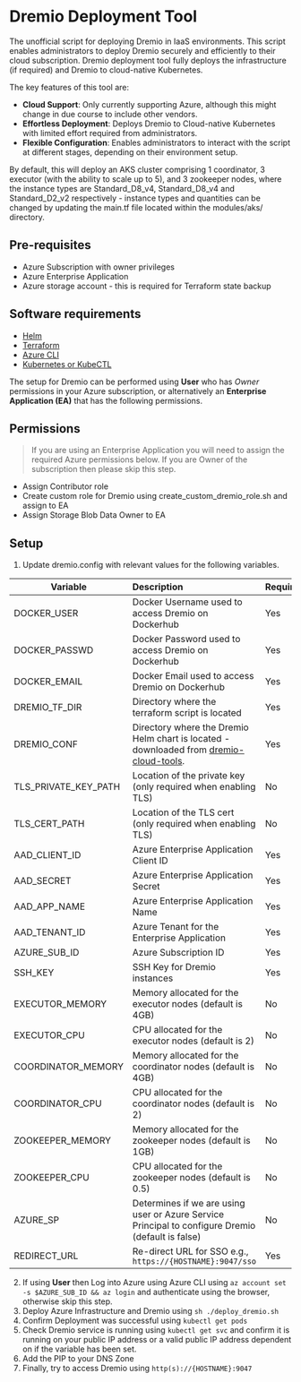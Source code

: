 Dremio Deployment Tool
====

The unofficial script for deploying Dremio in IaaS environments. This script enables administrators to deploy Dremio securely and efficiently to their cloud subscription. Dremio deployment tool fully deploys the infrastructure (if required) and Dremio to cloud-native Kubernetes. 

The key features of this tool are:

- **Cloud Support**: Only currently supporting Azure, although this might change in due course to include other vendors.
- **Effortless Deployment**: Deploys Dremio to Cloud-native Kubernetes with limited effort required from administrators.
- **Flexible Configuration**: Enables administrators to interact with the script at different stages, depending on their environment setup.

By default, this will deploy an AKS cluster comprising 1 coordinator, 3 executor (with the ability to scale up to 5), and 3 zookeeper nodes, where the instance types are Standard_D8_v4, Standard_D8_v4 and Standard_D2_v2 respectively - instance types and quantities can be changed by updating the main.tf file located within the modules/aks/ directory. 

## Pre-requisites

- Azure Subscription with owner privileges
- Azure Enterprise Application
- Azure storage account - this is required for Terraform state backup

## Software requirements
- [Helm](https://helm.sh/)
- [Terraform](https://www.terraform.io/downloads)
- [Azure CLI](https://docs.microsoft.com/en-us/cli/azure/install-azure-cli)
- [Kubernetes or KubeCTL](https://kubernetes.io/docs/tasks/tools/)

The setup for Dremio can be performed using <b>User</b> who has <i>Owner</i> permissions in your Azure subscription, or alternatively an <b>Enterprise Application (EA)</b> that has the following permissions.

## Permissions
> If you are using an Enterprise Application you will need to assign the required Azure permissions below. If you are Owner of the subscription then please skip this step.

- Assign Contributor role
- Create custom role for Dremio using create_custom_dremio_role.sh and assign to EA
- Assign Storage Blob Data Owner to EA

## Setup
1. Update dremio.config with relevant values for the following variables.

| Variable  	| Description  | Required 	|
|---	|:---	|	---|
| DOCKER_USER 	| Docker Username used to access Dremio on Dockerhub 	| Yes 	|
| DOCKER_PASSWD 	| Docker Password used to access Dremio on Dockerhub 	| Yes 	|
| DOCKER_EMAIL 	| Docker Email used to access Dremio on Dockerhub 	| Yes 	|
| DREMIO_TF_DIR 	| Directory where the terraform script is located 	| Yes 	|
| DREMIO_CONF 	| Directory where the Dremio Helm chart is located - downloaded from [dremio-cloud-tools](https://github.com/dremio/dremio-cloud-tools). 	| Yes 	|
| TLS_PRIVATE_KEY_PATH 	| Location of the private key (only required when enabling TLS) 	| No 	|
| TLS_CERT_PATH 	| Location of the TLS cert (only required when enabling TLS) 	| No 	|
| AAD_CLIENT_ID 	| Azure Enterprise Application Client ID 	| Yes 	|
| AAD_SECRET 	| Azure Enterprise Application Secret 	| Yes 	|
| AAD_APP_NAME 	| Azure Enterprise Application Name 	| Yes 	|
| AAD_TENANT_ID 	| Azure Tenant for the Enterprise Application 	| Yes 	|
| AZURE_SUB_ID 	| Azure Subscription ID 	| Yes 	|
| SSH_KEY 	| SSH Key for Dremio instances 	| Yes 	|
| EXECUTOR_MEMORY 	| Memory allocated for the executor nodes (default is 4GB) 	| No 	|
| EXECUTOR_CPU 	| CPU allocated for the executor nodes (default is 2) 	| No 	|
| COORDINATOR_MEMORY 	| Memory allocated for the coordinator nodes (default is 4GB) 	| No 	|
| COORDINATOR_CPU 	| CPU allocated for the coordinator nodes (default is 2) 	| No 	|
| ZOOKEEPER_MEMORY 	| Memory allocated for the zookeeper nodes (default is 1GB) 	| No 	|
| ZOOKEEPER_CPU 	| CPU allocated for the zookeeper nodes (default is 0.5) 	| No 	|
| AZURE_SP 	| Determines if we are using user or Azure Service Principal to configure Dremio (default is false) 	| No 	|
| REDIRECT_URL 	| Re-direct URL for SSO e.g., ```https://{HOSTNAME}:9047/sso``` 	| Yes 	|

2. If using <b>User</b> then Log into Azure using Azure CLI using ```az account set -s $AZURE_SUB_ID && az login``` and authenticate using the browser, otherwise skip this step.
3. Deploy Azure Infrastructure and Dremio using ```sh ./deploy_dremio.sh```
4. Confirm Deployment was successful using ```kubectl get pods```
5. Check Dremio service is running using ```kubectl get svc``` and confirm it is running on your public IP address or a valid public IP address dependent on if the variable has been set.
6. Add the PIP to your DNS Zone
7. Finally, try to access Dremio using ```http(s)://{HOSTNAME}:9047```